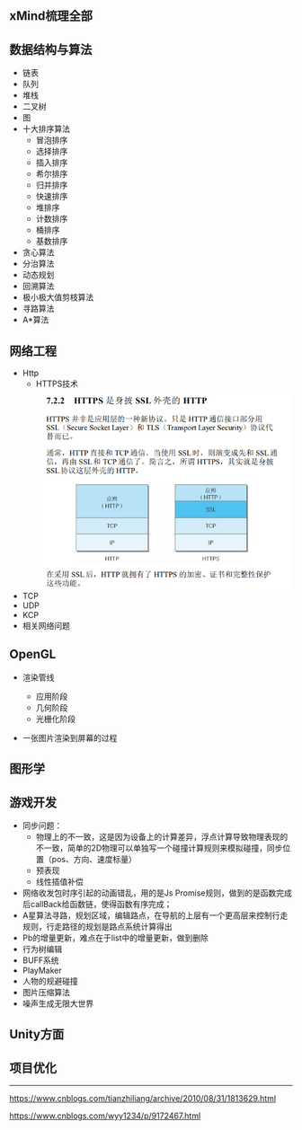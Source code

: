 

## xMind梳理全部

## 数据结构与算法

- 链表
- 队列
- 堆栈
- 二叉树
- 图
- 十大排序算法
  - 冒泡排序
  - 选择排序
  - 插入排序
  - 希尔排序
  - 归并排序
  - 快速排序
  - 堆排序
  - 计数排序
  - 桶排序
  - 基数排序
- 贪心算法
- 分治算法
- 动态规划
- 回溯算法
- 极小极大值剪枝算法
- 寻路算法
- A*算法

## 网络工程

- Http
  - HTTPS技术
![](2020-08-29-00-06-15.png)
- TCP
- UDP
- KCP
- 相关网络问题

## OpenGL

- 渲染管线
    - 应用阶段
    - 几何阶段
    - 光栅化阶段

- 一张图片渲染到屏幕的过程

## 图形学

## 游戏开发

- 同步问题：
  - 物理上的不一致，这是因为设备上的计算差异，浮点计算导致物理表现的不一致，简单的2D物理可以单独写一个碰撞计算规则来模拟碰撞，同步位置（pos、方向、速度标量）
  - 预表现
  - 线性插值补偿
- 网络收发包时序引起的动画错乱，用的是Js Promise规则，做到的是函数完成后callBack给函数链，使得函数有序完成；
- A星算法寻路，规划区域，编辑路点，在导航的上层有一个更高层来控制行走规则，行走路径的规划是路点系统计算得出
- Pb的增量更新，难点在于list中的增量更新，做到删除
- 行为树编辑
- BUFF系统
- PlayMaker
- 人物的规避碰撞
- 图片压缩算法
- 噪声生成无限大世界

## Unity方面



## 项目优化













---


https://www.cnblogs.com/tianzhiliang/archive/2010/08/31/1813629.html


https://www.cnblogs.com/wyy1234/p/9172467.html